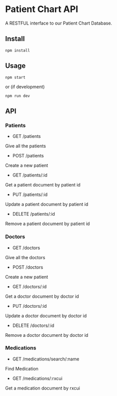 # Patient Chart API

A RESTFUL interface to our Patient Chart Database.

## Install

```
npm install
```

## Usage

```
npm start
```

or (if development)

```
npm run dev
```

## API

### Patients

- GET /patients

Give all the patients

- POST /patients

Create a new patient

- GET /patients/:id

Get a patient document by patient id

- PUT /patients/:id

Update a patient document by patient id

- DELETE /patients/:id

Remove a patient document by patient id

### Doctors

- GET /doctors

Give all the doctors

- POST /doctors

Create a new patient

- GET /doctors/:id

Get a doctor document by doctor id

- PUT /doctors/:id

Update a doctor document by doctor id

- DELETE /doctors/:id

Remove a doctor document by doctor id

### Medications

- GET /medications/search/:name

Find Medication

- GET /medications/:rxcui

Get a medication document by rxcui
